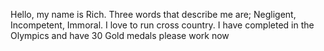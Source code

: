 Hello, my name is Rich. Three words that describe me are; Negligent, Incompetent, Immoral. I love to run cross country. I have completed in the Olympics and have 30 Gold medals please work now 
